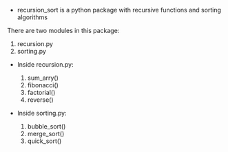- recursion_sort is a python package with recursive functions and sorting algorithms

There are two modules in this  package:
1. recursion.py
2. sorting.py

- Inside recursion.py:
    1. sum_arry()
    2. fibonacci()
    3. factorial()
    4. reverse()

- Inside sorting.py:
    1. bubble_sort()
    2. merge_sort()
    3. quick_sort()